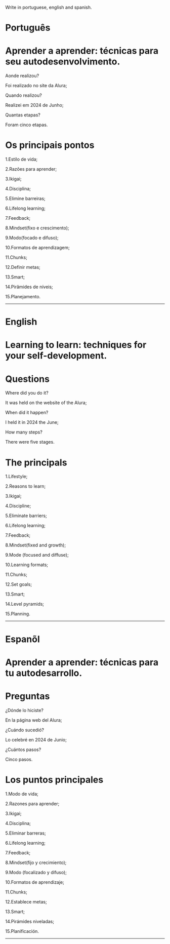 Write in portuguese, english and spanish.

# Português

# Aprender a aprender: técnicas para seu autodesenvolvimento.


Aonde realizou?

Foi realizado no site da Alura;

Quando realizou?

Realizei em 2024 de Junho;

Quantas etapas?

Foram cinco etapas.


# Os principais pontos

1.Estilo  de vida;

2.Razões para aprender;

3.Ikigai;

4.Disciplina;

5.Elimine barreiras;

6.Lifelong learning;

7.Feedback;

8.Mindset(fixo e crescimento);

9.Modo(focado e difuso);

10.Formatos de aprendizagem;

11.Chunks;

12.Definir metas;

13.Smart;

14.Pirâmides  de níveis;

15.Planejamento.

--------------------------------------------------------------------------------------------------------------------------------

# English

# Learning to learn: techniques for your self-development.

# Questions

Where did you do it?

It was held on the website of the Alura;

When did it happen?

I held it in 2024 the June;

How many steps?

There were five stages.

# The principals

1.Lifestyle;

2.Reasons to learn;

3.Ikigai;

4.Discipline;

5.Eliminate barriers;

6.Lifelong learning;

7.Feedback;

8.Mindset(fixed and growth);

9.Mode (focused and diffuse);

10.Learning formats;

11.Chunks;

12.Set goals;

13.Smart;

14.Level pyramids;

15.Planning.

--------------------------------------------------------------------------------------------------------------------------------

# Espanõl

# Aprender a aprender: técnicas para tu autodesarrollo.

# Preguntas

¿Dónde lo hiciste?

En la página web del Alura;

¿Cuándo sucedió?

Lo celebré en 2024 de Junio;

¿Cuántos pasos?

Cinco pasos.


# Los puntos principales

1.Modo de vida;

2.Razones para aprender;

3.Ikigai;

4.Disciplina;

5.Eliminar barreras;

6.Lifelong learning;

7.Feedback;

8.Mindset(fijo y crecimiento);

9.Modo (focalizado y difuso);

10.Formatos de aprendizaje;

11.Chunks;

12.Establece metas;

13.Smart;

14.Pirámides niveladas;

15.Planificación.

--------------------------------------------------------------------------------------------------------------------------------



